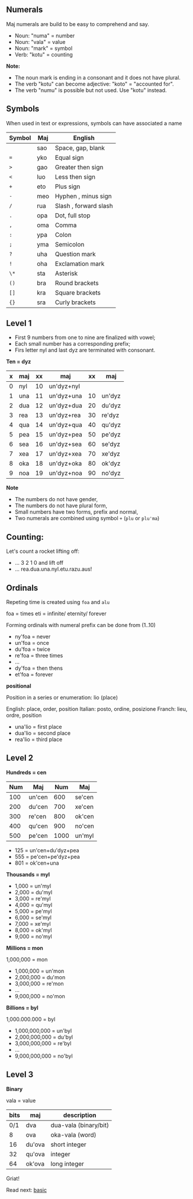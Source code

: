 ## Numerals 

Maj numerals are build to be easy to comprehend and say.

* Noun: "numa" = number
* Noun: "vala" = value
* Noun: "mark" = symbol
* Verb: "kotu" = counting

**Note:**

* The noun mark is ending in a consonant and it does not have plural.
* The verb "kotu" can become adjective: "koto" = "accounted for".
* The verb "numu" is possible but not used. Use "kotu" instead.

## Symbols

When used in text or expressions, symbols can have associated a name

Symbol | Maj    | English
-------|--------|---------------------
  ` `  | sao    | Space, gap, blank
  `=`  | yko    | Equal sign
  `>`  | gao    | Greater then sign
  `<`  | luo    | Less then sign
  `+`  | eto    | Plus sign 
  `-`  | meo    | Hyphen , minus sign 
  `/`  | rua    | Slash , forward slash 
  `.`  | opa    | Dot, full stop 
  `,`  | oma    | Comma 
  `:`  | ypa    | Colon 
  `;`  | yma    | Semicolon 
  `?`  | uha    | Question mark 
  `!`  | oha    | Exclamation mark 
  `\*` | sta    | Asterisk 
  `()` | bra    | Round brackets 
  `[]` | kra    | Square brackets 
  `{}` | sra    | Curly brackets 

## Level 1

* First 9 numbers from one to nine are finalized with vowel;
* Each small number has a corresponding prefix;
* Firs letter nyl and last dyz are terminated with consonant.

**Ten = dyz** 

x | maj  | xx | maj          | xx | maj    |
--|------|----|--------------|----|--------|
0 | nyl  | 10 | un'dyz+nyl   |    |        |
1 | una  | 11 | un'dyz+una   | 10 | un'dyz |
2 | dua  | 12 | un'dyz+dua   | 20 | du'dyz |
3 | rea  | 13 | un'dyz+rea   | 30 | re'dyz |
4 | qua  | 14 | un'dyz+qua   | 40 | qu'dyz |
5 | pea  | 15 | un'dyz+pea   | 50 | pe'dyz |
6 | sea  | 16 | un'dyz+sea   | 60 | se'dyz |
7 | xea  | 17 | un'dyz+xea   | 70 | xe'dyz |
8 | oka  | 18 | un'dyz+oka   | 80 | ok'dyz |
9 | noa  | 19 | un'dyz+noa   | 90 | no'dyz | 


**Note** 

* The numbers do not have gender,
* The numbers do not have plural form,
* Small numbers have two forms, prefix and normal,
* Two numerals are combined using symbol `+` (`plu` or `plu'ma`)

## Counting:

Let's count a rocket lifting off:

* ... 3 2 1 0 and lift off
* ... rea.dua.una.nyl.etu.razu.aus!
                                         
## Ordinals
         
Repeting time is created using `foa` and `alu`

foa  = times
eti  = infinite/ eternity/ forever



Forming ordinals with numeral prefix can be done from (1..10)

* ny'foa = never
* un'foa = once
* du'foa = twice
* re'foa = three times
* ...
* dy'foa = then thens
* et'foa = forever
          
**positional**

Position in a series or enumeration: lio (place)

English: place, order, position
Italian: posto, ordine, posizione
Franch:  lieu,  ordre, position

* una'lio = first place
* dua'lio = second place
* rea'lio = third place

## Level 2

**Hundreds = cen**

 Num |  Maj     |  Num | Maj
-----|----------|------|-------------
 100 |  un'cen  |  600 |  se'cen
 200 |  du'cen  |  700 |  xe'cen
 300 |  re'cen  |  800 |  ok'cen
 400 |  qu'cen  |  900 |  no'cen
 500 |  pe'cen  | 1000 |  un'myl 


* 125 = un'cen+du'dyz+pea
* 555 = pe'cen+pe'dyz+pea
* 801 = ok'cen+una


**Thousands = myl**

* 1,000 = un'myl
* 2,000 = du'myl
* 3,000 = re'myl
* 4,000 = qu'myl
* 5,000 = pe'myl
* 6,000 = se'myl
* 7,000 = xe'myl
* 8,000 = ok'myl
* 9,000 = no'myl


**Millions  = mon**

1,000,000  = mon

* 1,000,000 = un'mon
* 2,000,000 = du'mon
* 3,000,000 = re'mon
* ...
* 9,000,000 = no'mon


**Billions = byl**

1,000.000.000   = byl


* 1,000,000,000 = un'byl
* 2,000,000,000 = du'byl
* 3,000,000,000 = re'byl
* ...
* 9,000,000,000 = no'byl


## Level 3

**Binary**

vala = value

bits| maj      | description
----|----------|----------------------
0/1 | dva      | dua-vala (binary/bit)
8   | ova      | oka-vala (word)
16  | du'ova   | short integer
32  | qu'ova   | integer
64  | ok'ova   | long integer

Griat!

Read next: [basic](basic.md)